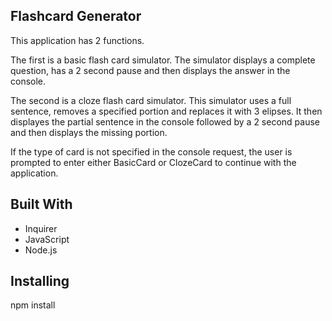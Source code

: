 ## Flashcard Generator

This application has 2 functions. 

The first is a basic flash card simulator. The simulator displays a complete question, has a 2 second pause and then displays the answer in the console.

The second is a cloze flash card simulator. This simulator uses a full sentence, removes a specified portion and replaces it with 3 elipses. It then displayes the partial sentence in the console followed by a 2 second pause and then displays the missing portion.

If the type of card is not specified in the console request, the user is prompted to enter either BasicCard or ClozeCard to continue with the application.


## Built With

* Inquirer
* JavaScript
* Node.js


## Installing

npm install

